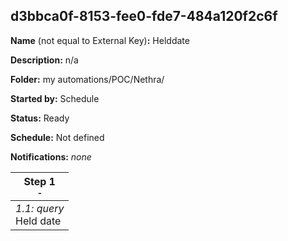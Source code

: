 ## d3bbca0f-8153-fee0-fde7-484a120f2c6f

**Name** (not equal to External Key)**:** Helddate

**Description:** n/a

**Folder:** my automations/POC/Nethra/

**Started by:** Schedule

**Status:** Ready

**Schedule:** Not defined

**Notifications:** _none_


| Step 1<br>_<small>-</small>_ |
| --- |
| _1.1: query_<br>Held date |
